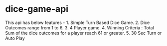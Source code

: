 # dice-game-api
This api has below features - 1. Simple Turn Based Dice Game. 2. Dice Outcomes range from 1 to 6. 3. 4 Player game. 4. Winning Criteria : Total Sum of the dice outcomes for a player reach 61 or greater. 5. 30 Sec Turn or Auto Play
